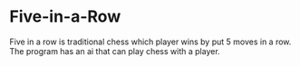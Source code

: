 # Five-in-a-Row
Five in a row is traditional chess which player wins by put 5 moves in a row. The program has an ai that can play chess with a player.
